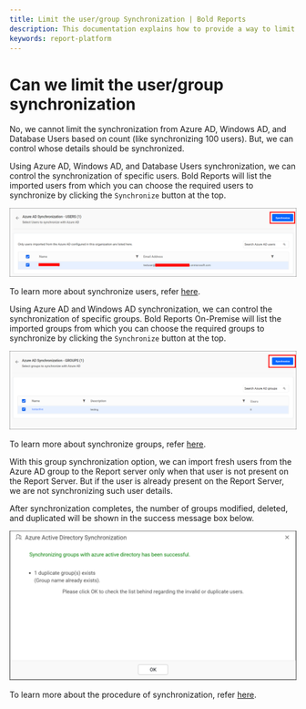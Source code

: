 ```yaml
---
title: Limit the user/group Synchronization | Bold Reports
description: This documentation explains how to provide a way to limit the synchronization from ADFS in the Bold Reports On-Premise Edition.
keywords: report-platform
---
```


# Can we limit the user/group synchronization

No, we cannot limit the synchronization from Azure AD, Windows AD, and Database Users based on count (like synchronizing 100 users). But, we can control whose details should be synchronized.

Using Azure AD, Windows AD, and Database Users synchronization, we can control the synchronization of specific users. Bold Reports will list the imported users from which you can choose the required users to synchronize by clicking the `Synchronize` button at the top.

![Synchronize button](/static/assets/on-premise/images/how-to/can-we-limit-the-synchronization-from-adfs/Azure-Synchronize-button.png)

To learn more about synchronize users, refer [here](https://help.boldreports.com/enterprise-reporting/administrator-guide/manage-users/users/synchronize/synchronize-existing-database-users/#synchronize-users).

Using Azure AD and Windows AD synchronization, we can control the synchronization of specific groups. Bold Reports On-Premise will list the imported groups from which you can choose the required groups to synchronize by clicking the `Synchronize` button at the top.

![Azure AD Group Synchronize button](/static/assets/on-premise/images/how-to/can-we-limit-the-synchronization-from-adfs/Azure-Group-Synchronize-button.png)

To learn more about synchronize groups, refer [here](https://help.boldreports.com/enterprise-reporting/administrator-guide/manage-users/groups/synchronize/synchronize-azure-active-directory-groups/#synchronize-groups).

With this group synchronization option, we can import fresh users from the Azure AD group to the Report server only when that user is not present on the Report Server. But if the user is already present on the Report Server, we are not synchronizing such user details.

After synchronization completes, the number of groups modified, deleted, and duplicated will be shown in the success message box below.

![Synchronization Azure Group Access window](/static/assets/on-premise/images/how-to/can-we-limit-the-synchronization-from-adfs/Synchronize-azure-group-success-window.png)

To learn more about the procedure of synchronization, refer [here](https://help.boldreports.com/enterprise-reporting/administrator-guide/manage-users/groups/synchronize/synchronize-azure-active-directory-groups/#synchronization-procedure).